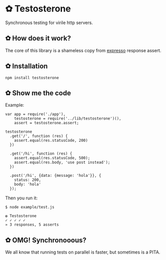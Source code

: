 # ✿ Testosterone

Synchronous testing for virile http servers.

## ✿ How does it work?

The core of this library is a shameless copy from [expresso](https://github.com/visionmedia/expresso.git) response assert.

## ✿ Installation

`npm install testosterone`

## ✿ Show me the code

Example:

    var app = require('./app'),
        testosterone = require('../lib/testosterone')(),
        assert = testosterone.assert;

    testosterone
      .get('/', function (res) {
        assert.equal(res.statusCode, 200)
      })

      .get('/hi', function (res) {
        assert.equal(res.statusCode, 500);
        assert.equal(res.body, 'use post instead');
      })

      .post('/hi', {data: {message: 'hola'}}, {
        status: 200,
        body: 'hola'
      });

Then you run it:

    $ node example/test.js

    ✿ Testosterone
    ✓ ✓ ✓ ✓ ✓
    » 3 responses, 5 asserts

## ✿ OMG! Synchronooous?

We all know that running tests on parallel is faster, but sometimes is a PITA.
